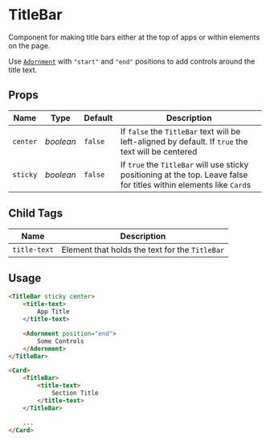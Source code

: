 # TitleBar
Component for making title bars either at the top of apps or within elements on
the page.

Use [`Adornment`](./adornment.md) with `"start"` and `"end"` positions to add
controls around the title text.

## Props
| Name | Type | Default | Description |
| --- | --- | --- | --- |
| `center` | _boolean_ | `false` | If `false` the `TitleBar` text will be left-aligned by default. If `true` the text will be centered
| `sticky` | _boolean_ | `false` | If `true` the `TitleBar` will use sticky positioning at the top. Leave false for titles within elements like `Card`s

## Child Tags
| Name | Description |
| --- | --- |
| `title-text` | Element that holds the text for the `TitleBar`

## Usage
```html
<TitleBar sticky center>
    <title-text>
        App Title
    </title-text>

    <Adornment position="end">
        Some Controls
    </Adornment>
</TitleBar>

<Card>
    <TitleBar>
        <title-text>
            Section Title
        </title-text>
    </TitleBar>

    ...
</Card>
```
